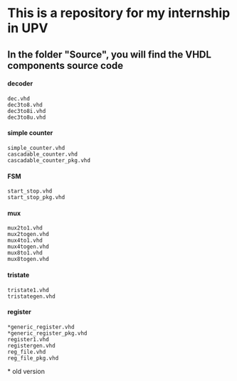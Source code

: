 # This is a repository for my internship in UPV

## In the folder "Source", you will find the VHDL components source code

#### decoder
	dec.vhd
	dec3to8.vhd
	dec3to8i.vhd
	dec3to8u.vhd

#### simple counter
	simple_counter.vhd
	cascadable_counter.vhd
	cascadable_counter_pkg.vhd

#### FSM
	start_stop.vhd
	start_stop_pkg.vhd

#### mux
	mux2to1.vhd
	mux2togen.vhd
	mux4to1.vhd
	mux4togen.vhd
	mux8to1.vhd
	mux8togen.vhd	
	
#### tristate
	tristate1.vhd
	tristategen.vhd
	
#### register
	*generic_register.vhd
	*generic_register_pkg.vhd
	register1.vhd
	registergen.vhd
	reg_file.vhd
	reg_file_pkg.vhd


\* old version 